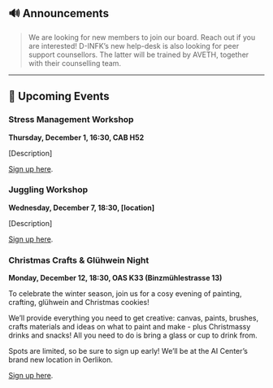 ## 🔊 Announcements

> We are looking for new members to join our board. Reach out if you are interested!
D-INFK’s new help-desk is also looking for peer support counsellors.
The latter will be trained by AVETH, together with their counselling team.

<hr>

## 📅 Upcoming Events

### Stress Management Workshop

**Thursday, December 1, 16:30, CAB H52**

[Description] 

[Sign up here]().

### Juggling Workshop 

**Wednesday, December 7, 18:30, [location]**

[Description]

[Sign up here]().

### Christmas Crafts & Glühwein Night 

**Monday, December 12, 18:30, OAS K33 (Binzmühlestrasse 13)**

To celebrate the winter season, join us for a cosy evening of painting, crafting, glühwein and Christmas cookies! 

We’ll provide everything you need to get creative: canvas, paints, brushes, crafts materials and ideas on what to paint and make - plus Christmassy drinks and snacks! All you need to do is bring a glass or cup to drink from.

Spots are limited, so be sure to sign up early! We’ll be at the AI Center’s brand new location in Oerlikon. 

[Sign up here](https://forms.gle/NrHKgqp2opKCHjXD8).

